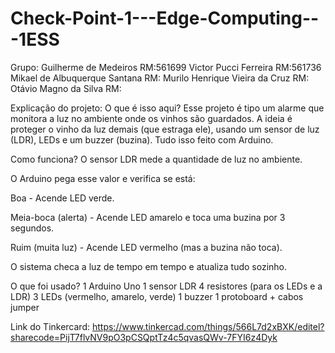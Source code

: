 # Check-Point-1---Edge-Computing---1ESS
Grupo: 
Guilherme de Medeiros RM:561699
Victor Pucci Ferreira RM:561736
Mikael de Albuquerque Santana RM:
Murilo Henrique Vieira da Cruz RM:
Otávio Magno da Silva RM:

Explicação do projeto:
O que é isso aqui?
Esse projeto é tipo um alarme que monitora a luz no ambiente onde os vinhos são guardados. A ideia é proteger o vinho da luz demais (que estraga ele), usando um sensor de luz (LDR), LEDs e um buzzer (buzina). Tudo isso feito com Arduino.

Como funciona?
O sensor LDR mede a quantidade de luz no ambiente.

O Arduino pega esse valor e verifica se está:

Boa - Acende LED verde.

Meia-boca (alerta) - Acende LED amarelo e toca uma buzina por 3 segundos.

Ruim (muita luz) - Acende LED vermelho (mas a buzina não toca).

O sistema checa a luz de tempo em tempo e atualiza tudo sozinho.

O que foi usado?
1 Arduino Uno
1 sensor LDR
4 resistores (para os LEDs e a LDR)
3 LEDs (vermelho, amarelo, verde)
1 buzzer
1 protoboard + cabos jumper

Link do Tinkercard:
https://www.tinkercad.com/things/566L7d2xBXK/editel?sharecode=PijT7flvNV9pO3pCSQptTz4c5qvasQWv-7FYI6z4Dyk
